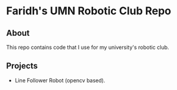 # Faridh's UMN Robotic Club Repo

## About
This repo contains code that I use for my university's robotic club.

## Projects
- Line Follower Robot (opencv based).